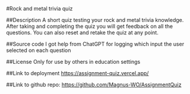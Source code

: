 #Rock and metal trivia quiz

##Description
A short quiz testing your rock and metal trivia knowledge.
After taking and completing the quiz you will get feedback on all the questions.
You can also reset and retake the quiz at any point.

##Source code
I got help from ChatGPT for logging which input the user selected on each question

##License
Only for use by others in education settings

##Link to deployment
https://assignment-quiz.vercel.app/

##Link to github repo:
https://github.com/Magnus-WO/AssignmentQuiz
